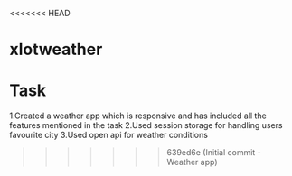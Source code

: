 <<<<<<< HEAD
# xlotweather
Task
=======
1.Created a weather app which is responsive and has included all the features mentioned in the task 
2.Used session storage for handling users favourite city 
3.Used open api for weather conditions
>>>>>>> 639ed6e (Initial commit - Weather app)
